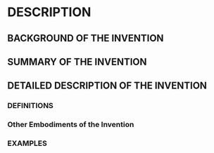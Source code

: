 # DESCRIPTION

## BACKGROUND OF THE INVENTION

## SUMMARY OF THE INVENTION

## DETAILED DESCRIPTION OF THE INVENTION

### DEFINITIONS

### Other Embodiments of the Invention

### EXAMPLES

